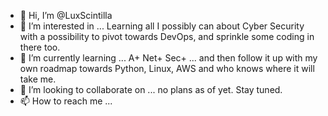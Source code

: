 - 👋 Hi, I’m @LuxScintilla
- 👀 I’m interested in ... Learning all I possibly can about Cyber Security with a possibility to pivot towards DevOps, and sprinkle some coding in there too.
- 🌱 I’m currently learning ... A+ Net+ Sec+ ... and then follow it up with my own roadmap towards Python, Linux, AWS and who knows where it will take me.
- 💞️ I’m looking to collaborate on ... no plans as of yet. Stay tuned.
- 📫 How to reach me ...

<!---
LuxScintilla/LuxScintilla is a ✨ special ✨ repository because its `README.md` (this file) appears on your GitHub profile.
You can click the Preview link to take a look at your changes.
--->
